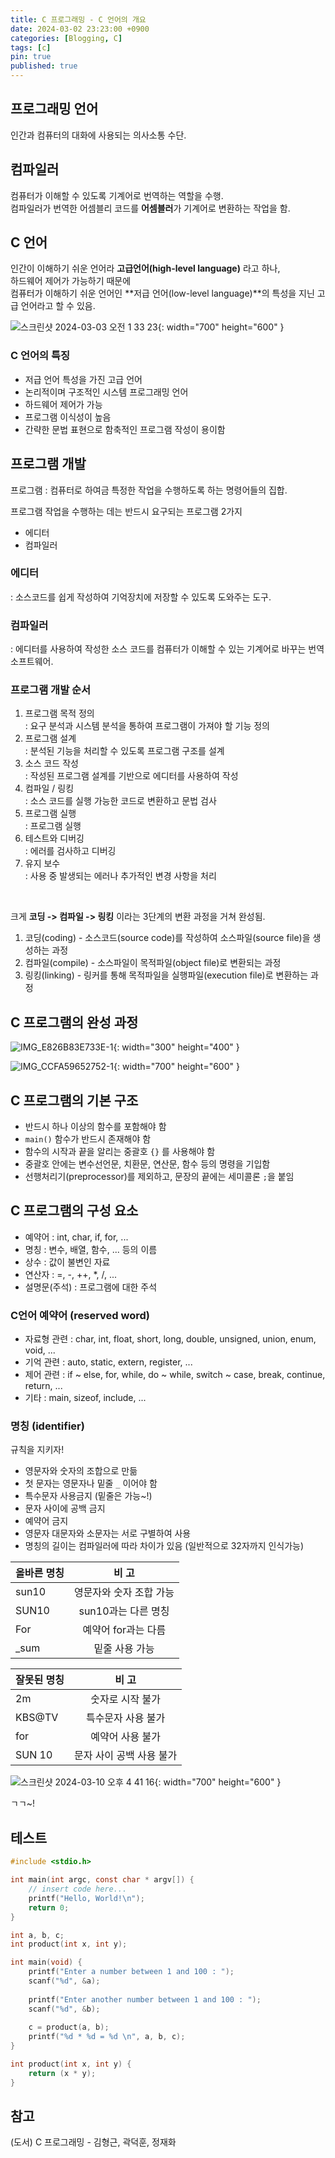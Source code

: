```yaml
---
title: C 프로그래밍 - C 언어의 개요
date: 2024-03-02 23:23:00 +0900
categories: [Blogging, C]
tags: [c]
pin: true
published: true
---
```


<!-- {: width="250" height="250" } -->
<!-- {: width="972" height="980" } -->
<!-- {: .prompt-tip } -->
<!-- {: .prompt-info } -->
<!-- {: .prompt-warning } -->
<!-- {: .prompt-danger } -->


## 프로그래밍 언어
인간과 컴퓨터의 대화에 사용되는 의사소통 수단.

## 컴파일러
컴퓨터가 이해할 수 있도록 기계어로 번역하는 역할을 수행.  
컴파일러가 번역한 어셈블리 코드를 **어셈블러**가 기계어로 변환하는 작업을 함.  

## C 언어
인간이 이해하기 쉬운 언어라 **고급언어(high-level language)** 라고 하나,  
하드웨어 제어가 가능하기 때문에  
컴퓨터가 이해하기 쉬운 언어인 **저급 언어(low-level language)**의 특성을 지닌 고급 언어라고 할 수 있음.


![스크린샷 2024-03-03 오전 1 33 23](https://github.com/jinjoocha/Programmers/assets/153695091/61a7db1f-cc31-42d0-b394-01e3bb06a03e){: width="700" height="600" }


### C 언어의 특징
- 저급 언어 특성을 가진 고급 언어
- 논리적이며 구조적인 시스템 프로그래밍 언어
- 하드웨어 제어가 가능
- 프로그램 이식성이 높음
- 간략한 문법 표현으로 함축적인 프로그램 작성이 용이함


## 프로그램 개발
프로그램 : 컴퓨터로 하여금 특정한 작업을 수행하도록 하는 명령어들의 집합.  

프로그램 작업을 수행하는 데는 반드시 요구되는 프로그램 2가지
- 에디터
- 컴파일러

### 에디터
: 소스코드를 쉽게 작성하여 기억장치에 저장할 수 있도록 도와주는 도구.

### 컴파일러
: 에디터를 사용하여 작성한 소스 코드를 컴퓨터가 이해할 수 있는 기계어로 바꾸는 번역 소프트웨어.

### 프로그램 개발 순서
1. 프로그램 목적 정의  
: 요구 분석과 시스템 분석을 통하여 프로그램이 가져야 할 기능 정의
2. 프로그램 설계  
: 분석된 기능을 처리할 수 있도록 프로그램 구조를 설계
3. 소스 코드 작성  
: 작성된 프로그램 설계를 기반으로 에디터를 사용하여 작성
4. 컴파일 / 링킹  
: 소스 코드를 실행 가능한 코드로 변환하고 문법 검사
5. 프로그램 실행  
: 프로그램 실행
6. 테스트와 디버깅  
: 에러를 검사하고 디버깅
7. 유지 보수  
: 사용 중 발생되는 에러나 추가적인 변경 사항을 처리

<br>

크게 **코딩 -> 컴파일 -> 링킹** 이라는 3단계의 변환 과정을 거쳐 완성됨.  
1. 코딩(coding) - 소스코드(source code)를 작성하여 소스파일(source file)을 생성하는 과정
2. 컴파일(compile) - 소스파일이 목적파일(object file)로 변환되는 과정
3. 링킹(linking) - 링커를 통해 목적파일을 실행파일(execution file)로 변환하는 과정  


## C 프로그램의 완성 과정

![IMG_E826B83E733E-1](https://github.com/jinjoocha/Programmers/assets/153695091/f12a983d-ee8d-4a01-8b8f-4bbbfd668316){: width="300" height="400" }

![IMG_CCFA59652752-1](https://github.com/jinjoocha/Programmers/assets/153695091/ba69960e-21cc-48f3-a242-c109d0a0d68e){: width="700" height="600" }


## C 프로그램의 기본 구조
- 반드시 하나 이상의 함수를 포함해야 함
- `main()` 함수가 반드시 존재해야 함
- 함수의 시작과 끝을 알리는 중괄호 `{}` 를 사용해야 함
- 중괄호 안에는 변수선언문, 치환문, 연산문, 함수 등의 명령을 기입함
- 선행처리기(preprocessor)를 제외하고, 문장의 끝에는 세미콜론 `;`을 붙임

## C 프로그램의 구성 요소
- 예약어 : int, char, if, for, ...
- 명칭 : 변수, 배열, 함수, ... 등의 이름
- 상수 : 값이 불변인 자료
- 연산자 : =, -, ++, *, /, ...
- 설명문(주석) : 프로그램에 대한 주석

### C언어 예약어 (reserved word)
- 자료형 관련
: char, int, float, short, long, double, unsigned, union, enum, void, ...
- 기억 관련
: auto, static, extern, register, ...
- 제어 관련
: if ~ else, for, while, do ~ while, switch ~ case, break, continue, return, ...
- 기타
: main, sizeof, include, ...

### 명칭 (identifier)
규칙을 지키자!
- 영문자와 숫자의 조합으로 만듦
- 첫 문자는 영문자나 밑줄 `_` 이어야 함
- 특수문자 사용금지 (밑줄은 가능~!)
- 문자 사이에 공백 금지
- 예약어 금지
- 영문자 대문자와 소문자는 서로 구별하여 사용
- 명칭의 길이는 컴파일러에 따라 차이가 있음 (일반적으로 32자까지 인식가능)


| 올바른 명칭           | 비 고              |
|:-------------------|:-----------------:|
| sun10              | 영문자와 숫자 조합 가능 |
| SUN10              | sun10과는 다른 명칭   |
| For                | 예약어 for과는 다름   |
| _sum               | 밑줄 사용 가능       |

| 잘못된 명칭           | 비 고               |
|:-------------------|:------------------:|
| 2m                 | 숫자로 시작 불가       |
| KBS@TV             | 특수문자 사용 불가      |
| for                | 예약어 사용 불가       |
| SUN 10             | 문자 사이 공백 사용 불가 |


![스크린샷 2024-03-10 오후 4 41 16](https://github.com/jinjoocha/basic_study/assets/153695091/a85af21a-3911-4379-be93-4449ac86cf50){: width="700" height="600" }



ㄱㄱ~!


## 테스트

```c
#include <stdio.h>

int main(int argc, const char * argv[]) {
    // insert code here...
    printf("Hello, World!\n");
    return 0;
}
```

```c
int a, b, c;
int product(int x, int y);

int main(void) {
    printf("Enter a number between 1 and 100 : ");
    scanf("%d", &a);
    
    printf("Enter another number between 1 and 100 : ");
    scanf("%d", &b);
    
    c = product(a, b);
    printf("%d * %d = %d \n", a, b, c);
}

int product(int x, int y) {
    return (x * y);
}
```


## 참고
(도서) C 프로그래밍 - 김형근, 곽덕훈, 정재화